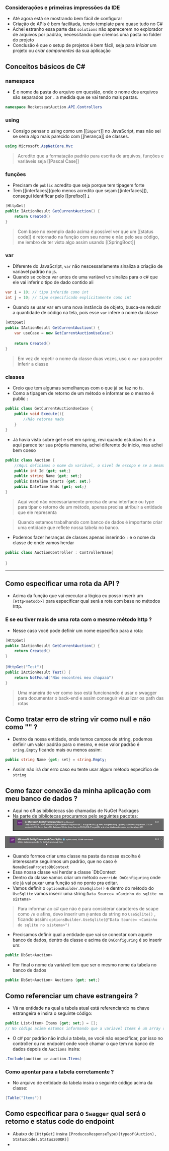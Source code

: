 ### Considerações e primeiras impressões da IDE
- Até agora está se mostrando bem fácil de configurar 
- Criação de APIs é bem facilitada, tendo template para quase tudo no C# 
- Achei estranho essa parte das `solutions` não aparecerem no explorador de arquivos por padrão, necessitando que criemos uma pasta no folder do projeto
- Conclusão é que o setup de projetos é bem fácil, seja para *Iniciar* um projeto ou *criar componentes* da sua aplicação
## Conceitos básicos de C# 

### namespace 
- É o nome da pasta do arquivo em questão, onde o nome dos arquivos são separados por `.`  a medida que se vai tendo mais pastas.
```c#
namespace RocketseatAuction.API.Controllers
```
### using 
- Consigo pensar o using como um [[`import`]] no JavaScript, mas não sei se seria algo mais parecido com [[herança]] de classes.
```c#
using Microsoft.AspNetCore.Mvc
```

> Acredito que a formatação padrão para escrita de arquivos, funções e variáveis seja [[Pascal Case]] 

### funções 
- Precisam de `public` acredito que seja porque tem tipagem forte
- Tem [[interfaces]](pelo menos acredito que sejam [[interfaces]]), consegui identificar pelo [[prefixo]] `I` 
```c#
[HttpGet]
public IActionResult GetCurrentAuction() {
	return Created()
}
```

>Com base no exemplo dado acima é possível ver que um [[status code]] é retornado na função com seu nome e não pelo seu código, me lembro de ter visto algo assim usando [[SpringBoot]] 

### var 
- Diferente do JavaScript, `var` não nescessariamente sinaliza a criação de variável padrão no js.
- Quando se coloca var antes de uma variável vc sinaliza para o c# que ele vai inferir o tipo de dado contido ali
```c#
var i = 10; // tipo inferido como int
int j = 10; // tipo especificado explicitamente como int
```
- Quando se usar var em uma nova instância de objeto, busca-se reduzir a quantidade de código na tela, pois esse `var` infere o nome da classe 
```c#
[HttpGet]
public IActionResult GetCurrentAuction() {
	var useCase = new GetCurrentAuctionUseCase()
	
	return Created()
}
```

> Em vez de repetir o nome da classe duas vezes, uso o `var` para poder inferir a classe

### classes
- Creio que tem algumas semelhanças com o que já se faz no ts.
- Como a tipagem de retorno de um método e informar se o mesmo é public : 
```c#
public class GetCurrentAuctionUseCase {
	public void Execute(){
		//Não retorna nada
	}
}
```
 - Já havia visto sobre get e set em spring, revi quando estudava ts e a aqui parece ter sua própria maneira, achei diferente de inicio, mas achei bem coeso
```c#
public class Auction {
	//Aqui definimos o nome da variável, o nivel de escopo e se a mesma pode ser usada e editada  
	public int Id {get; set;}
	public string Name {get; set;}
	public DateTime Starts {get; set;}
	public DateTime Ends {get; set;}
}
```

> Aqui você não necessariamente precisa de uma interface ou type para tipar o retorno de um método, apenas precisa atribuir a entidade que ele representa

> Quando estamos trabalhando com banco de dados é importante criar uma entidade que reflete nossa tabela no banco.

- Podemos fazer heranças de classes apenas inserindo `:` e o nome da classe de onde vamos herdar
```c#
public class AuctionController : ControllerBase{

}
```

---
## Como especificar uma rota da API ? 

- Acima da função que vai executar a lógica eu posso inserir um `[Http<metodo>]` para especificar qual será a rota com base no métodos http. 
### E se eu tiver mais de uma rota com o mesmo método http ? 
- Nesse caso você pode definir um nome especifico para a rota: 
```c#
[HttpGet]
public IActionResult GetCurrentAuction() {
	return Created()
}

[HttpGet("Test")]
public IActionResult Test() {
	return NotFound("Não encontrei meu chapaaa")
}
```

> Uma maneira de ver como isso está funcionando é usar o swagger para documentar o back-end e assim conseguir visualizar os path das rotas

## Como tratar erro de string vir como null e não como "" ? 
- Dentro da nossa entidade, onde temos campos de string, podemos definir um valor padrão para o mesmo, e esse valor padrão é `sring.Empty` ficando mais ou menos assim: 
```c#
public string Name {get; set} = string.Empty;
```
- Assim não irá dar erro caso eu tente usar algum método especifico de `string` 

## Como fazer conexão da minha aplicação com meu banco de dados ?
- Aqui no c# as bibliotecas são chamadas de NuGet Packages
- Na parte de bibliotecas procuramos pelo seguintes pacotes: 
![](Pasted%20image%2020240207205812.png)

![](Pasted%20image%2020240207205824.png)

- Quando formos criar uma classe na pasta da nossa escolha é interessante seguirmos um padrão, que no caso é `NomeDoSeuProjetoDbContext`
- Essa nossa classe vai herdar a classe `DbContext
- Dentro da classe vamos criar um método `override OnConfiguring` onde ele já vai puxar uma função só no ponto pra editar.
- Vamos definir o `optionsBuilder.UseSqlite()` e dentro do método do `UseSqlite`  vamos inserir uma string `Data Source= <Caminho do sqlite no sistema>`
> Para informar ao c# que não é para considerar caracteres de scape como `/n` e afins, devo inserir um `@` antes da string no `UseSqlite()` , ficando assim: `optionsBuilder.UseSqlite(@"Data Source= <Caminho do sqlite no sistema>")`
- Precisamos definir qual a entidade que vai se conectar com aquele banco de dados, dentro da classe e acima de `OnConfiguring` é so inserir um: 
```c#
public DbSet<Auction>
```
- Por final o nome da variável tem que ser o mesmo nome da tabela no banco de dados
```c#
public DbSet<Auction> Auctions {get; set;}
```

## Como referenciar um chave estrangeira ? 
- Vá na entidade na qual a tabela atual está referenciando na chave estrangeira e insira o seguinte código: 
```c#
public List<Item> Items {get; set;} = [];
// No código acima estamos informando que a variavel Items é um array de Item e que seu valor padrão é um array vazio
```
- O c# por padrão não inclui a tabela, se você não especificar, por isso no controller ou no endpoint onde você chamar o que tem no banco de dados depois de `Auctions` insira: 
```c# 
.Include(auction => auction.Items)
```
### Como apontar para a tabela corretamente ? 
- No arquivo de entidade da tabela insira o seguinte código acima da classe: 
```c#
[Table("Items")]
```

## Como especificar para o `Swagger` qual será o retorno e status code do endpoint

- Abaixo de `[HttpGet]` insira `[ProducesResponseType)(typeof(Auction), StatusCodes.Status200OK)]`
- 